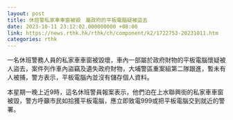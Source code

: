 ```yaml
---
layout: post
title: 休班警私家車車窗被毀　屬政府的平板電腦疑被盜去
date: 2023-10-11 23:12:02.000000000 +08:00
link: https://news.rthk.hk/rthk/ch/component/k2/1722753-20231011.htm
categories: rthk
---
```


一名休班警務人員的私家車車窗被毀壞，車內一部屬於政府財物的平板電腦懷疑被人盜去，案件列作車內盜竊及遺失政府財物，大埔警區重案組第二隊跟進，暫未有人被捕，警方表示，平板電腦內並沒有儲存個人資料。

本星期一晚上近9時，這名休班警員報案表示，他們泊在上水聯興街的私家車車窗被毀，警方呼籲市民如拾獲平板電腦，應立即致電999或把平板電腦交到就近的警署。
